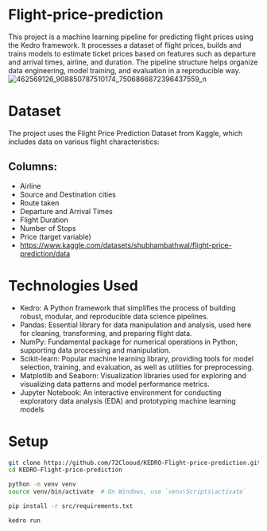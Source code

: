 # Flight-price-prediction
This project is a machine learning pipeline for predicting flight prices using the Kedro framework. It processes a dataset of flight prices, builds and trains models to estimate ticket prices based on features such as departure and arrival times, airline, and duration. The pipeline structure helps organize data engineering, model training, and evaluation in a reproducible way.
![462569126_908850787510174_7506866872396437559_n](https://github.com/user-attachments/assets/a795c848-aa15-4c6c-acdd-8c1eb0304889)
# Dataset
The project uses the Flight Price Prediction Dataset from Kaggle, which includes data on various flight characteristics:
## Columns:
- Airline
- Source and Destination cities
- Route taken
- Departure and Arrival Times
- Flight Duration
- Number of Stops
- Price (target variable)
- https://www.kaggle.com/datasets/shubhambathwal/flight-price-prediction/data
# Technologies Used
- Kedro: A Python framework that simplifies the process of building robust, modular, and reproducible data science pipelines.
- Pandas: Essential library for data manipulation and analysis, used here for cleaning, transforming, and preparing flight data.
- NumPy: Fundamental package for numerical operations in Python, supporting data processing and manipulation.
- Scikit-learn: Popular machine learning library, providing tools for model selection, training, and evaluation, as well as utilities for preprocessing.
- Matplotlib and Seaborn: Visualization libraries used for exploring and visualizing data patterns and model performance metrics.
- Jupyter Notebook: An interactive environment for conducting exploratory data analysis (EDA) and prototyping machine learning models
# Setup
```bash
git clone https://github.com/72Clooud/KEDRO-Flight-price-prediction.git
cd KEDRO-Flight-price-prediction
```
```bash
python -m venv venv
source venv/bin/activate  # On Windows, use `venv\Scripts\activate`
```
```bash
pip install -r src/requirements.txt
```
```bash
kedro run
```


